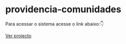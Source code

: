 # providencia-comunidades 

Para acessar o sistema acesse o link abaixo:👇

<a href="https://marcosfredericocalitas.github.io/providencia-comunidades/html/admin/profile.html">Ver projecto</a>
